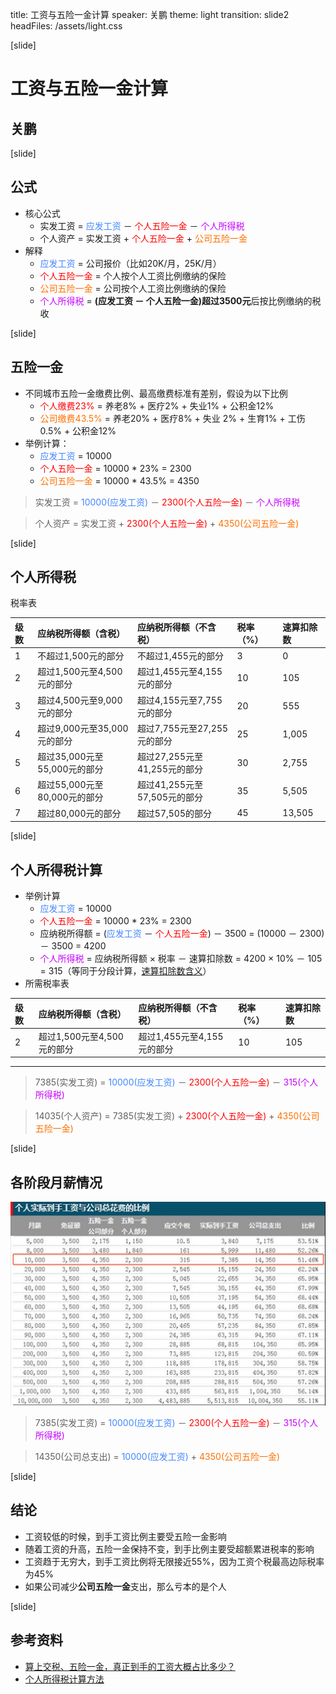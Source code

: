 title: 工资与五险一金计算
speaker: 关鹏
theme: light
transition: slide2
headFiles: /assets/light.css

[slide]

# 工资与五险一金计算
## 关鹏

[slide]

## 公式

- 核心公式
    - 实发工资 = <span style="color:#4387fd">应发工资</span> － <span style="color:red">个人五险一金</span> － <span style="color:#c700ff">个人所得税</span>
    - 个人资产 = 实发工资 + <span style="color:red">个人五险一金</span> + <span style="color:#ff7000">公司五险一金</span>
- 解释
    - <span style="color:#4387fd">应发工资</span> = 公司报价（比如20K/月，25K/月）
    - <span style="color:red">个人五险一金</span> = 个人按个人工资比例缴纳的保险
    - <span style="color:#ff7000">公司五险一金</span> = 公司按个人工资比例缴纳的保险
    - <span style="color:#c700ff">个人所得税</span> = **(应发工资 － 个人五险一金)**超过**3500元**后按比例缴纳的税收

[slide]

## 五险一金

- 不同城市五险一金缴费比例、最高缴费标准有差别，假设为以下比例
    - <span style="color:red">个人缴费23%</span> = 养老8% + 医疗2% + 失业1% + 公积金12%
    - <span style="color:#ff7000">公司缴费43.5%</span> = 养老20% + 医疗8% + 失业 2% + 生育1% + 工伤0.5% + 公积金12%
- 举例计算：
    - <span style="color:#4387fd">应发工资</span> = 10000
    - <span style="color:red">个人五险一金</span> = 10000 * 23% = 2300
    - <span style="color:#ff7000">公司五险一金</span> = 10000 * 43.5% = 4350
    
> 实发工资 = <span style="color:#4387fd">10000(应发工资)</span> － <span style="color:red">2300(个人五险一金)</span> － <span style="color:#c700ff">个人所得税</span>

> 个人资产 = 实发工资 + <span style="color:red">2300(个人五险一金)</span> + <span style="color:#ff7000">4350(公司五险一金)</span>


[slide]

## 个人所得税

税率表

| 级数 | 应纳税所得额（含税） | 应纳税所得额（不含税） | 税率（%） | 速算扣除数
|:----|:----|:----|:----|:----|
|1|	不超过1,500元的部分|	不超过1,455元的部分|	3|	0|
|2|	超过1,500元至4,500元的部分|	超过1,455元至4,155元的部分|	10|	105|
|3|	超过4,500元至9,000元的部分|	超过4,155元至7,755元的部分|	20|	555|
|4|	超过9,000元至35,000元的部分|	超过7,755元至27,255元的部分|	25|	1,005|
|5|	超过35,000元至55,000元的部分|	超过27,255元至41,255元的部分|	30|	2,755|
|6|	超过55,000元至80,000元的部分|	超过41,255元至57,505元的部分|	35|	5,505|
|7|	超过80,000元的部分|	超过57,505的部分|	45|	13,505|

[slide]

## 个人所得税计算

- 举例计算
    - <span style="color:#4387fd">应发工资</span> = 10000
    - <span style="color:red">个人五险一金</span> = 10000 * 23% = 2300
    - 应纳税所得额 = (<span style="color:#4387fd">应发工资</span> － <span style="color:red">个人五险一金</span>) － 3500 = (10000 － 2300) － 3500 = 4200
    - <span style="color:#c700ff">个人所得税</span> = 应纳税所得额 × 税率 － 速算扣除数 = 4200 × 10% － 105 = 315（等同于分段计算，[速算扣除数含义](https://baike.baidu.com/item/%E9%80%9F%E7%AE%97%E6%89%A3%E9%99%A4%E6%95%B0)）
- 所需税率表

| 级数 | 应纳税所得额（含税） | 应纳税所得额（不含税） | 税率（%） | 速算扣除数
|:----|:----|:----|:----|:----|
|2|	超过1,500元至4,500元的部分|	超过1,455元至4,155元的部分|	10|	105|

-----

> 7385(实发工资) = <span style="color:#4387fd">10000(应发工资)</span> － <span style="color:red">2300(个人五险一金)</span> － <span style="color:#c700ff">315(个人所得税)</span>

> 14035(个人资产) = 7385(实发工资) + <span style="color:red">2300(个人五险一金)</span> + <span style="color:#ff7000">4350(公司五险一金)</span>

[slide]

## 各阶段月薪情况

![](/assets/Salary-calc/1.jpg)

> 7385(实发工资) = <span style="color:#4387fd">10000(应发工资)</span> － <span style="color:red">2300(个人五险一金)</span> － <span style="color:#c700ff">315(个人所得税)</span>

> 14350(公司总支出) = <span style="color:#4387fd">10000(应发工资)</span> + <span style="color:#ff7000">4350(公司五险一金)</span>

[slide]

## 结论

- 工资较低的时候，到手工资比例主要受五险一金影响
- 随着工资的升高，五险一金保持不变，到手比例主要受超额累进税率的影响
- 工资趋于无穷大，到手工资比例将无限接近55%，因为工资个税最高边际税率为45%
- 如果公司减少**公司五险一金**支出，那么亏本的是个人

[slide]

## 参考资料

- [算上交税、五险一金，真正到手的工资大概占比多少？](https://www.zhihu.com/question/30139332)
- [个人所得税计算方法](http://www.gerensuodeshui.cn/)